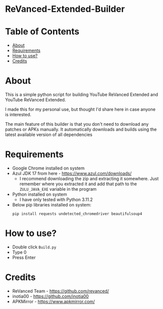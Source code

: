 # **ReVanced-Extended-Builder**

# Table of Contents
- [About](#about)
- [Requirements](#requirements)
- [How to use?](#how-to-use)
- [Credits](#credits)

# About

This is a simple python script for building YouTube ReVanced Extended and YouTube ReVanced Extended.

I made this for my personal use, but thought I'd share here in case anyone is interested.

The main feature of this builder is that you don't need to download any patches or APKs manually. It automatically downloads and builds using the latest available version of all dependencies

# Requirements

* Google Chrome installed on system
* Azul JDK 17 from here - https://www.azul.com/downloads/
  * I recommend downloading the zip and extracting it somewhere. Just remember where you extracted it and add that path to the `ZULU_JAVA_EXE` variable in the program
* Python installed on system
  * I have only tested with Python 3.11.2
* Below pip libraries installed on system:
    ```
	pip install requests undetected_chromedriver beautifulsoup4
	```
# How to use?

* Double click `Build.py`
* Type 0
* Press Enter

# Credits

* ReVanced Team - https://github.com/revanced/
* inotia00 - https://github.com/inotia00
* APKMirror - https://www.apkmirror.com/
